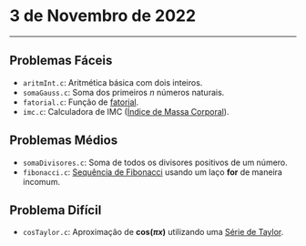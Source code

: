 # 3 de Novembro de 2022

---

## Problemas Fáceis

- `aritmInt.c`: Aritmética básica com dois inteiros.
- `somaGauss.c`: Soma dos primeiros _n_ números naturais.
- `fatorial.c`: Função de [fatorial](https://en.wikipedia.org/wiki/Factorial).
- `imc.c`: Calculadora de IMC ([Índice de Massa Corporal](https://en.wikipedia.org/wiki/Body_mass_index)).


## Problemas Médios

- `somaDivisores.c`: Soma de todos os divisores positivos de um número.
- `fibonacci.c`: [Sequência de Fibonacci](https://en.wikipedia.org/wiki/Fibonacci_sequence) usando um laço **for** de maneira incomum.


## Problema Difícil

- `cosTaylor.c`: Aproximação de **cos(_πx_)** utilizando uma [Série de Taylor](https://en.wikipedia.org/wiki/Taylor_series).
